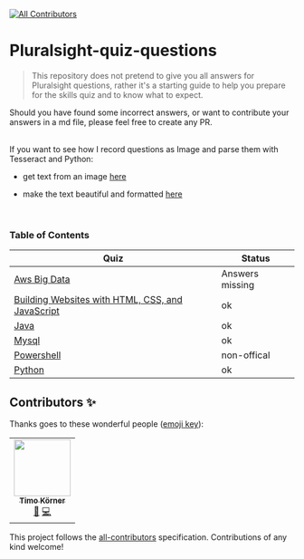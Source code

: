 <!-- markdownlint-disable -->
<!-- ALL-CONTRIBUTORS-BADGE:START - Do not remove or modify this section -->
[![All Contributors](https://img.shields.io/badge/all_contributors-1-orange.svg?style=flat-square)](#contributors-)
<!-- ALL-CONTRIBUTORS-BADGE:END -->
# Pluralsight-quiz-questions

> This repository does not pretend to give you all answers for Pluralsight questions, rather it's a starting guide to help you prepare for the skills quiz and to know what to expect. 

Should you have found some incorrect answers, or want to contribute your answers in a md file, please feel free to create any PR.  
  &nbsp;

If you want to see how I record questions as Image and parse them with Tesseract and Python: 

<!-- please check [here](https://github.com/tik9/ml). -->

- get text from an image [here](https://github.com/tik9/ml/tess_image.sh)
- make the text beautiful and formatted [here](https://github.com/tik9/ml/tess_md.py)
  
  &nbsp;

### Table of Contents

| Quiz      |  Status |
| --------- |  ------ |
| [Aws Big Data](https://github.com/tik9/pluralsight/blob/master/aws_big_data.md) | Answers missing |
| [Building Websites with HTML, CSS, and JavaScript](https://github.com/tik9/pluralsight/blob/master/building-websites.md) | ok |
| [Java](https://github.com/tik9/pluralsight/blob/master/java.md) | ok |
| [Mysql](https://github.com/tik9/pluralsight/blob/master/mysql.md) | ok |
| [Powershell](https://github.com/tik9/pluralsight/blob/master/powershell.md) | non-offical |
| [Python](https://github.com/tik9/pluralsight/blob/master/python.md) | ok |


## Contributors ✨

Thanks goes to these wonderful people ([emoji key](https://allcontributors.org/docs/en/emoji-key)):

<!-- ALL-CONTRIBUTORS-LIST:START - Do not remove or modify this section -->
<!-- prettier-ignore-start -->
<!-- markdownlint-disable -->
<table>
  <tr>
    <td align="center"><a href="http://tik9.github.io/cv"><img src="https://avatars0.githubusercontent.com/u/3178925?v=4" width="100px;" alt=""/><br /><sub><b>Timo Körner</b></sub></a><br /><a href="#business-tik9" title="Business development">💼</a> <a href="https://github.com/tik9/pluralsight-skill-test/commits?author=tik9" title="Code">💻</a></td>
  </tr>
</table>

<!-- markdownlint-enable -->
<!-- prettier-ignore-end -->
<!-- ALL-CONTRIBUTORS-LIST:END -->

This project follows the [all-contributors](https://github.com/all-contributors/all-contributors) specification. Contributions of any kind welcome!
